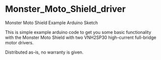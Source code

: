 # Monster_Moto_Shield_driver

Monster Moto Shield Example Arduino Sketch

This is simple example arduino code to get you some basic functionality with the Monster Moto Shield with two VNH2SP30 high-current full-bridge motor drivers.

Distributed as-is, no warranty is given.


